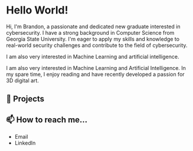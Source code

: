 # Hello World!

<!--
**brand-ing/brand-ing** is a ✨ _special_ ✨ repository because its `README.md` (this file) appears on your GitHub profile.

Here are some ideas to get you started:
- 👯 I’m looking to collaborate on ...
- 🤔 I’m looking for help with ...
- 💬 Ask me about ...
- 
- 😄 Pronouns: ...
- ⚡ Fun fact: ...
-->
Hi, I'm Brandon, a passionate and dedicated new graduate interested in cybersecurity. I have a strong background in Computer Science from Georgia State University. I'm eager to apply my skills and knowledge to real-world security challenges and contribute to the field of cybersecurity.

I am also very interested in Machine Learning and artificial intelligence.

I am also very interested in Machine Learning and Artificial Intelligence. In my spare time, I enjoy reading and have recently developed a passion for 3D digital art.
## 🔭 Projects

<!-- ## 🌱 Growing in...
  - C Programming Language
 -->
 ## 📫 How to reach me...
  - Email
  - LinkedIn
